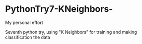 # PythonTry7-KNeighbors-

My personal effort

Seventh python try, using "K Neighbors" for training and making classification the data
